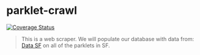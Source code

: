 # parklet-crawl
[![Coverage Status](https://coveralls.io/repos/github/hangoutsidesf/parklet-crawl/badge.svg?branch=master)](https://coveralls.io/github/hangoutsidesf/parklet-crawl?branch=master)

> This is a web scraper. We will populate our database with data from: [Data SF](https://data.sfgov.org/Culture-and-Recreation/Parklet-Permits/jczu-j2ku) on all of the parklets in SF.
